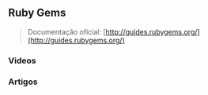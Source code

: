 ## Ruby Gems

> Documentação oficial: [http://guides.rubygems.org/](http://guides.rubygems.org/)

### Videos

### Artigos
